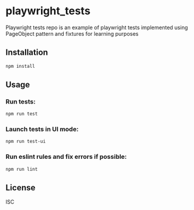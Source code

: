 # playwright_tests

Playwright tests repo is an example of playwright tests implemented using PageObject pattern and fixtures for learning purposes

## Installation

```bash
npm install
```

## Usage

### Run tests:
```bash
npm run test
```

### Launch tests in UI mode:
```bash
npm run test-ui
```

### Run eslint rules and fix errors if possible:
```bash
npm run lint
```

## License

ISC


